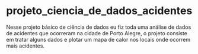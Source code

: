 # projeto_ciencia_de_dados_acidentes
Nesse projeto básico de ciência de dados eu fiz toda uma análise de dados de acidentes que ocorreram na cidade de Porto Alegre, o projeto consiste em tratar alguns dados e plotar um mapa de calor nos locais onde ocorrem mais acidentes.
